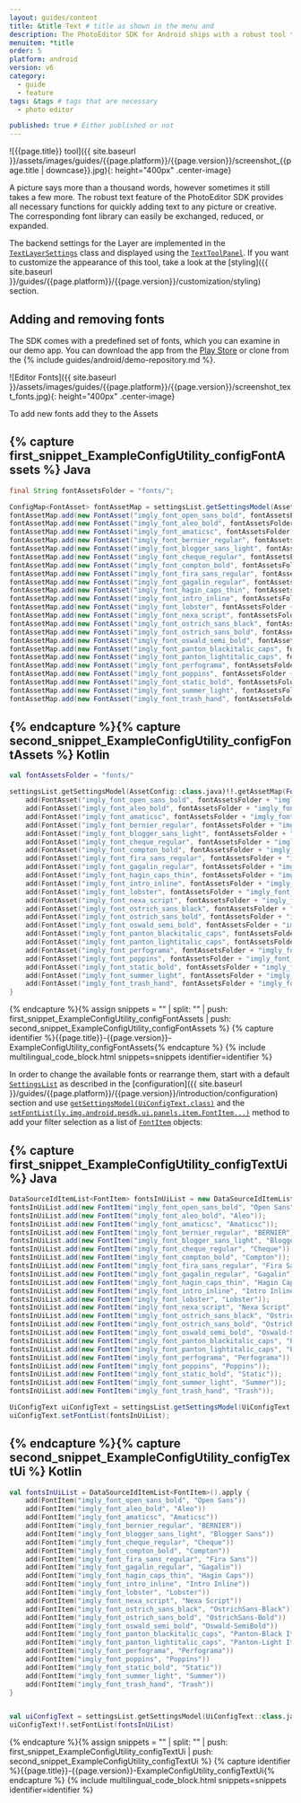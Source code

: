 ```yaml
---
layout: guides/content
title: &title Text # title as shown in the menu and 
description: The PhotoEditor SDK for Android ships with a robust tool that provides all necessary functions for quickly adding text. Learn how to add custom fonts.
menuitem: *title
order: 5
platform: android
version: v6
category: 
  - guide
  - feature
tags: &tags # tags that are necessary
  - photo editor 

published: true # Either published or not 
---
```


![{{page.title}} tool]({{ site.baseurl }}/assets/images/guides/{{page.platform}}/{{page.version}}/screenshot_{{page.title | downcase}}.jpg){: height="400px" .center-image}

A picture says more than a thousand words, however sometimes it still takes a few more. The robust text feature of the PhotoEditor SDK provides all necessary functions for quickly adding text to any picture or creative. The corresponding font library can easily be exchanged, reduced, or expanded.

The backend settings for the Layer are implemented in the [`TextLayerSettings`]({{site.baseurl}}/apidocs/{{page.platform}}/{{page.version}}/index.html?ly/img/android/pesdk/backend/model/state/layer/TextLayerSettings.html) class and displayed using the [`TextToolPanel`]({{site.baseurl}}/apidocs/{{page.platform}}/{{page.version}}/index.html?ly/img/android/pesdk/ui/panels/TextToolPanel.html). If you want to customize the appearance of this tool, take a look at the [styling]({{ site.baseurl }}/guides/{{page.platform}}/{{page.version}}/customization/styling) section.

## Adding and removing fonts

The SDK comes with a predefined set of fonts, which you can examine in our demo app. You can download the app from the [Play Store](https://play.google.com/store/apps/details?id=com.photoeditorsdk.android.app) or clone from the {% include guides/android/demo-repository.md %}.

![Editor Fonts]({{ site.baseurl }}/assets/images/guides/{{page.platform}}/{{page.version}}/screenshot_text_fonts.jpg){: height="400px" .center-image}

To add new fonts add they to the Assets

{% capture first_snippet_ExampleConfigUtility_configFontAssets %}
Java
---
``````java
final String fontAssetsFolder = "fonts/";

ConfigMap<FontAsset> fontAssetMap = settingsList.getSettingsModel(AssetConfig.class).getAssetMap(FontAsset.class);
fontAssetMap.add(new FontAsset("imgly_font_open_sans_bold", fontAssetsFolder + "imgly_font_open_sans_bold.ttf"));
fontAssetMap.add(new FontAsset("imgly_font_aleo_bold", fontAssetsFolder + "imgly_font_aleo_bold.otf"));
fontAssetMap.add(new FontAsset("imgly_font_amaticsc", fontAssetsFolder + "imgly_font_amaticsc.ttf"));
fontAssetMap.add(new FontAsset("imgly_font_bernier_regular", fontAssetsFolder + "imgly_font_bernier_regular.otf"));
fontAssetMap.add(new FontAsset("imgly_font_blogger_sans_light", fontAssetsFolder + "imgly_font_blogger_sans_light.otf"));
fontAssetMap.add(new FontAsset("imgly_font_cheque_regular", fontAssetsFolder + "imgly_font_cheque_regular.otf"));
fontAssetMap.add(new FontAsset("imgly_font_compton_bold", fontAssetsFolder + "imgly_font_compton_bold.otf"));
fontAssetMap.add(new FontAsset("imgly_font_fira_sans_regular", fontAssetsFolder + "imgly_font_fira_sans_regular.ttf"));
fontAssetMap.add(new FontAsset("imgly_font_gagalin_regular", fontAssetsFolder + "imgly_font_gagalin_regular.otf"));
fontAssetMap.add(new FontAsset("imgly_font_hagin_caps_thin", fontAssetsFolder + "imgly_font_hagin_caps_thin.otf"));
fontAssetMap.add(new FontAsset("imgly_font_intro_inline", fontAssetsFolder + "imgly_font_intro_inline.otf"));
fontAssetMap.add(new FontAsset("imgly_font_lobster", fontAssetsFolder + "imgly_font_lobster.otf"));
fontAssetMap.add(new FontAsset("imgly_font_nexa_script", fontAssetsFolder + "imgly_font_nexa_script.otf"));
fontAssetMap.add(new FontAsset("imgly_font_ostrich_sans_black", fontAssetsFolder + "imgly_font_ostrich_sans_black.otf"));
fontAssetMap.add(new FontAsset("imgly_font_ostrich_sans_bold", fontAssetsFolder + "imgly_font_ostrich_sans_bold.otf"));
fontAssetMap.add(new FontAsset("imgly_font_oswald_semi_bold", fontAssetsFolder + "imgly_font_oswald_semi_bold.ttf"));
fontAssetMap.add(new FontAsset("imgly_font_panton_blackitalic_caps", fontAssetsFolder + "imgly_font_panton_blackitalic_caps.otf"));
fontAssetMap.add(new FontAsset("imgly_font_panton_lightitalic_caps", fontAssetsFolder + "imgly_font_panton_lightitalic_caps.otf"));
fontAssetMap.add(new FontAsset("imgly_font_perfograma", fontAssetsFolder + "imgly_font_perfograma.otf"));
fontAssetMap.add(new FontAsset("imgly_font_poppins", fontAssetsFolder + "imgly_font_poppins.ttf"));
fontAssetMap.add(new FontAsset("imgly_font_static_bold", fontAssetsFolder + "imgly_font_static_bold.otf"));
fontAssetMap.add(new FontAsset("imgly_font_summer_light", fontAssetsFolder + "imgly_font_summer_light.otf"));
fontAssetMap.add(new FontAsset("imgly_font_trash_hand", fontAssetsFolder + "imgly_font_trash_hand.ttf"));
``````
{% endcapture %}{% capture second_snippet_ExampleConfigUtility_configFontAssets %}
Kotlin
---
``````kotlin
val fontAssetsFolder = "fonts/"

settingsList.getSettingsModel(AssetConfig::class.java)!!.getAssetMap(FontAsset::class.java).apply {
    add(FontAsset("imgly_font_open_sans_bold", fontAssetsFolder + "imgly_font_open_sans_bold.ttf"))
    add(FontAsset("imgly_font_aleo_bold", fontAssetsFolder + "imgly_font_aleo_bold.otf"))
    add(FontAsset("imgly_font_amaticsc", fontAssetsFolder + "imgly_font_amaticsc.ttf"))
    add(FontAsset("imgly_font_bernier_regular", fontAssetsFolder + "imgly_font_bernier_regular.otf"))
    add(FontAsset("imgly_font_blogger_sans_light", fontAssetsFolder + "imgly_font_blogger_sans_light.otf"))
    add(FontAsset("imgly_font_cheque_regular", fontAssetsFolder + "imgly_font_cheque_regular.otf"))
    add(FontAsset("imgly_font_compton_bold", fontAssetsFolder + "imgly_font_compton_bold.otf"))
    add(FontAsset("imgly_font_fira_sans_regular", fontAssetsFolder + "imgly_font_fira_sans_regular.ttf"))
    add(FontAsset("imgly_font_gagalin_regular", fontAssetsFolder + "imgly_font_gagalin_regular.otf"))
    add(FontAsset("imgly_font_hagin_caps_thin", fontAssetsFolder + "imgly_font_hagin_caps_thin.otf"))
    add(FontAsset("imgly_font_intro_inline", fontAssetsFolder + "imgly_font_intro_inline.otf"))
    add(FontAsset("imgly_font_lobster", fontAssetsFolder + "imgly_font_lobster.otf"))
    add(FontAsset("imgly_font_nexa_script", fontAssetsFolder + "imgly_font_nexa_script.otf"))
    add(FontAsset("imgly_font_ostrich_sans_black", fontAssetsFolder + "imgly_font_ostrich_sans_black.otf"))
    add(FontAsset("imgly_font_ostrich_sans_bold", fontAssetsFolder + "imgly_font_ostrich_sans_bold.otf"))
    add(FontAsset("imgly_font_oswald_semi_bold", fontAssetsFolder + "imgly_font_oswald_semi_bold.ttf"))
    add(FontAsset("imgly_font_panton_blackitalic_caps", fontAssetsFolder + "imgly_font_panton_blackitalic_caps.otf"))
    add(FontAsset("imgly_font_panton_lightitalic_caps", fontAssetsFolder + "imgly_font_panton_lightitalic_caps.otf"))
    add(FontAsset("imgly_font_perfograma", fontAssetsFolder + "imgly_font_perfograma.otf"))
    add(FontAsset("imgly_font_poppins", fontAssetsFolder + "imgly_font_poppins.ttf"))
    add(FontAsset("imgly_font_static_bold", fontAssetsFolder + "imgly_font_static_bold.otf"))
    add(FontAsset("imgly_font_summer_light", fontAssetsFolder + "imgly_font_summer_light.otf"))
    add(FontAsset("imgly_font_trash_hand", fontAssetsFolder + "imgly_font_trash_hand.ttf"))
}
``````
{% endcapture %}{% assign snippets = "" | split: "" | push: first_snippet_ExampleConfigUtility_configFontAssets | push: second_snippet_ExampleConfigUtility_configFontAssets %}
{% capture identifier %}{{page.title}}-{{page.version}}-ExampleConfigUtility_configFontAssets{% endcapture %}
{% include multilingual_code_block.html snippets=snippets identifier=identifier %}

In order to change the available fonts or rearrange them, start with a default [`SettingsList`]({{site.baseurl}}/apidocs/{{page.platform}}/{{page.version}}/index.html?ly/img/android/pesdk/backend/model/state/manager/SettingsList.html) as described in the [configuration]({{ site.baseurl }}/guides/{{page.platform}}/{{page.version}}/introduction/configuration) section and use [`getSettingsModel(UiConfigText.class)`]({{site.baseurl}}/apidocs/{{page.platform}}/{{page.version}}/index.html?ly/img/android/pesdk/ui/model/state/UiConfigText.html) and the [`setFontList(ly.img.android.pesdk.ui.panels.item.FontItem...)`]({{site.baseurl}}/apidocs/{{page.platform}}/{{page.version}}/index.html?ly/img/android/pesdk/ui/model/state/UiConfigText.html) method to add your filter selection as a list of [`FontItem`]({{site.baseurl}}/apidocs/{{page.platform}}/{{page.version}}/index.html?ly/img/android/pesdk/ui/panels/item/FontItem.html) objects:

{% capture first_snippet_ExampleConfigUtility_configTextUi %}
Java
---
``````java
DataSourceIdItemList<FontItem> fontsInUiList = new DataSourceIdItemList<>();
fontsInUiList.add(new FontItem("imgly_font_open_sans_bold", "Open Sans"));
fontsInUiList.add(new FontItem("imgly_font_aleo_bold", "Aleo"));
fontsInUiList.add(new FontItem("imgly_font_amaticsc", "Amaticsc"));
fontsInUiList.add(new FontItem("imgly_font_bernier_regular", "BERNIER"));
fontsInUiList.add(new FontItem("imgly_font_blogger_sans_light", "Blogger Sans"));
fontsInUiList.add(new FontItem("imgly_font_cheque_regular", "Cheque"));
fontsInUiList.add(new FontItem("imgly_font_compton_bold", "Compton"));
fontsInUiList.add(new FontItem("imgly_font_fira_sans_regular", "Fira Sans"));
fontsInUiList.add(new FontItem("imgly_font_gagalin_regular", "Gagalin"));
fontsInUiList.add(new FontItem("imgly_font_hagin_caps_thin", "Hagin Caps"));
fontsInUiList.add(new FontItem("imgly_font_intro_inline", "Intro Inline"));
fontsInUiList.add(new FontItem("imgly_font_lobster", "Lobster"));
fontsInUiList.add(new FontItem("imgly_font_nexa_script", "Nexa Script"));
fontsInUiList.add(new FontItem("imgly_font_ostrich_sans_black", "OstrichSans-Black"));
fontsInUiList.add(new FontItem("imgly_font_ostrich_sans_bold", "OstrichSans-Bold"));
fontsInUiList.add(new FontItem("imgly_font_oswald_semi_bold", "Oswald-SemiBold"));
fontsInUiList.add(new FontItem("imgly_font_panton_blackitalic_caps", "Panton-Black Italic Caps"));
fontsInUiList.add(new FontItem("imgly_font_panton_lightitalic_caps", "Panton-Light Italic Caps"));
fontsInUiList.add(new FontItem("imgly_font_perfograma", "Perfograma"));
fontsInUiList.add(new FontItem("imgly_font_poppins", "Poppins"));
fontsInUiList.add(new FontItem("imgly_font_static_bold", "Static"));
fontsInUiList.add(new FontItem("imgly_font_summer_light", "Summer"));
fontsInUiList.add(new FontItem("imgly_font_trash_hand", "Trash"));

UiConfigText uiConfigText = settingsList.getSettingsModel(UiConfigText.class);
uiConfigText.setFontList(fontsInUiList);
``````
{% endcapture %}{% capture second_snippet_ExampleConfigUtility_configTextUi %}
Kotlin
---
``````kotlin
val fontsInUiList = DataSourceIdItemList<FontItem>().apply {
    add(FontItem("imgly_font_open_sans_bold", "Open Sans"))
    add(FontItem("imgly_font_aleo_bold", "Aleo"))
    add(FontItem("imgly_font_amaticsc", "Amaticsc"))
    add(FontItem("imgly_font_bernier_regular", "BERNIER"))
    add(FontItem("imgly_font_blogger_sans_light", "Blogger Sans"))
    add(FontItem("imgly_font_cheque_regular", "Cheque"))
    add(FontItem("imgly_font_compton_bold", "Compton"))
    add(FontItem("imgly_font_fira_sans_regular", "Fira Sans"))
    add(FontItem("imgly_font_gagalin_regular", "Gagalin"))
    add(FontItem("imgly_font_hagin_caps_thin", "Hagin Caps"))
    add(FontItem("imgly_font_intro_inline", "Intro Inline"))
    add(FontItem("imgly_font_lobster", "Lobster"))
    add(FontItem("imgly_font_nexa_script", "Nexa Script"))
    add(FontItem("imgly_font_ostrich_sans_black", "OstrichSans-Black"))
    add(FontItem("imgly_font_ostrich_sans_bold", "OstrichSans-Bold"))
    add(FontItem("imgly_font_oswald_semi_bold", "Oswald-SemiBold"))
    add(FontItem("imgly_font_panton_blackitalic_caps", "Panton-Black Italic Caps"))
    add(FontItem("imgly_font_panton_lightitalic_caps", "Panton-Light Italic Caps"))
    add(FontItem("imgly_font_perfograma", "Perfograma"))
    add(FontItem("imgly_font_poppins", "Poppins"))
    add(FontItem("imgly_font_static_bold", "Static"))
    add(FontItem("imgly_font_summer_light", "Summer"))
    add(FontItem("imgly_font_trash_hand", "Trash"))
}


val uiConfigText = settingsList.getSettingsModel(UiConfigText::class.java)
uiConfigText!!.setFontList(fontsInUiList)
``````
{% endcapture %}{% assign snippets = "" | split: "" | push: first_snippet_ExampleConfigUtility_configTextUi | push: second_snippet_ExampleConfigUtility_configTextUi %}
{% capture identifier %}{{page.title}}-{{page.version}}-ExampleConfigUtility_configTextUi{% endcapture %}
{% include multilingual_code_block.html snippets=snippets identifier=identifier %}

